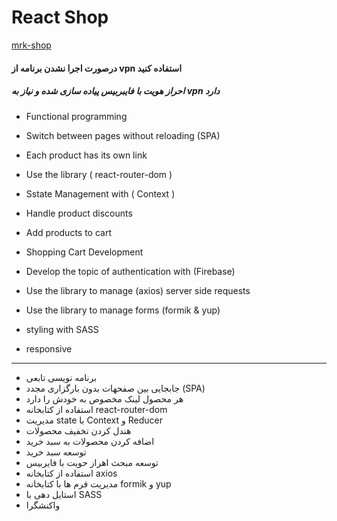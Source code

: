 
# React Shop

[mrk-shop]([https://mrk-shop.onrender.com/])


#### درصورت اجرا نشدن برنامه از vpn استفاده کنید 
##### احراز هویت با فایبربیس پیاده سازی شده و نیاز به vpn دارد 

* Functional programming

* Switch between pages without reloading (SPA)

* Each product has its own link
* Use the library ( react-router-dom )
* Sstate Management with ( Context ) 
* Handle product discounts
* Add products to cart
* Shopping Cart Development
* Develop the topic of authentication with (Firebase)
* Use the library to manage (axios) server side requests
* Use the library to manage forms (formik & yup)
* styling with SASS 
* responsive
---------------
* برنامه نویسی تابعی
* جابجایی بین صفحهات بدون بارگزاری مجدد (SPA)
* هر محصول لینک مخصوص به خودش را دارد
* استفاده از کتابخانه react-router-dom
* مدیریت state با Context و Reducer
* هندل کردن تخفیف محصولات
* اضافه کردن محصولات به سبد خرید
* توسعه سبد خرید
* توسعه مبحث اهراز حویت با فایربیس
* استفاده از کتابخانه axios
* مدیریت فرم ها با کتابخانه formik  و yup 
* استایل دهی با SASS
* واکنشگرا


